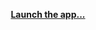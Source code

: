 <p align="center">
    <a href="https://xaliphostes.github.io/chandelle-escalette/"><b>Launch the app...</b></a>
</p>
